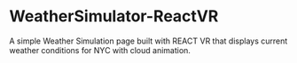 # WeatherSimulator-ReactVR

A simple Weather Simulation page built with REACT VR that displays current weather conditions for NYC with cloud animation.
